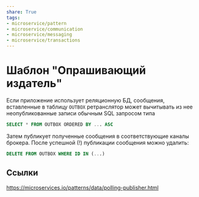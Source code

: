 ```yaml
---
share: True
tags: 
- microservice/pattern
- microservice/communication
- microservice/messaging
- microservice/transactions
---
```

# Шаблон "Опрашивающий издатель"
Если приложение использует реляционную БД, сообщения, вставленные в таблицу `OUTBOX` ретранслятор может вычитывать из нее неопубликованные записи обычным SQL запросом типа
```sql
SELECT * FROM OUTBOX ORDERED BY ... ASC
```

Затем публикует полученные сообщения в соответствующие каналы брокера. После успешной (!) публикации сообщения можно удалить:
```sql
DELETE FROM OUTBOX WHERE ID IN (...)
```

## Ссылки
https://microservices.io/patterns/data/polling-publisher.html